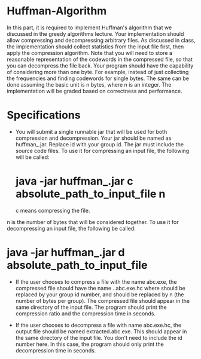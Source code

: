 # Huffman-Algorithm
In this part, it is required to implement Huffman's algorithm that we discussed in the greedy algorithms lecture. Your implementation should allow compressing and decompressing arbitrary files. As discussed in class, the implementation should collect statistics from the input file first, then apply the compression algorithm. Note that you will need to store a reasonable representation of the codewords in the compressed file, so that you can decompress the file back. 
Your program should have the capability of considering more than one byte. For example, instead of just collecting the frequencies and finding codewords for single bytes. The same can be done assuming the basic unit is n bytes, where n is an integer.
The implementation will be graded based on correctness and performance.

# Specifications

- You will submit a single runnable jar that will be used for both compression and decompression. Your jar should be named as huffman_<id>.jar. Replace id with your group id. The jar must include the source code files.
To use it for compressing an input file, the following will be called:
  <h1>java -jar huffman_<id>.jar c absolute_path_to_input_file n</h1> c means compressing the file.
n is the number of bytes that will be considered together.
To use it for decompressing an input file, the following be called:
<h1>java -jar huffman_<id>.jar d absolute_path_to_input_file</h1>

- If the user chooses to compress a file with the name abc.exe, the compressed file should have the name <id>.<n>.abc.exe.hc where <id> should be replaced by your group id number, and <n> should be replaced by n (the number of bytes per group). The compressed file should appear in the same directory of the input file. The program should print the compression ratio and the compression time in seconds.
  
- If the user chooses to decompress a file with name abc.exe.hc, the output file should be named extracted.abc.exe. This should appear in the same directory of the input file. You don't need to include the id number here.
In this case, the program should only print the decompression time in seconds.

